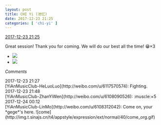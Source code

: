 ```yaml
---
layout: post
title: CHI Yi (池忆)
date: 2017-12-23 21:25
categories: [ 'chi-yi' ]
---
```


<div class="weibo-info">
  <a href="https://weibo.com/6117581836/FB1i5Aw4E">2017-12-23 21:25</a>
</div>

Great session! Thank you for coming. We will do our best all the time! :grin:×3

<!-- more -->

<ul class="weibo-pic-list-1">
  <li class="weibo-pic">
    <a href="https://wx3.sinaimg.cn/mw690/006G0KuMgy1fmr0rzm77lj31bf0qoqey.jpg"><img src="http://wx3.sinaimg.cn/thumb150/006G0KuMgy1fmr0rzm77lj31bf0qoqey.jpg" /></a>
  </li>
  <li class="weibo-pic">
    <a href="https://wx1.sinaimg.cn/mw690/006G0KuMgy1fmr0ssxhe7j30qo1bfjzq.jpg"><img src="http://wx1.sinaimg.cn/thumb150/006G0KuMgy1fmr0ssxhe7j30qo1bfjzq.jpg" /></a>
  </li>
</ul>

*Comments*

<div class="weibo-info">2017-12-23 21:27</div>
[YiAnMusicClub-HeLuoLuo](http://weibo.com/u/6117570574): Fighting.

<div class="weibo-info">2017-12-23 21:48</div>
[YiAnMusicClub-ZhanYiWen](http://weibo.com/u/6108090526): :muscle:×5

<div class="weibo-info">2017-12-24 00:12</div>
[YiAnMusicClub-LinMo](http://weibo.com/u/6108312042): Come on, your *gege*'s here. ![come](http://img.t.sinajs.cn/t4/appstyle/expression/ext/normal/40/come_org.gif)
